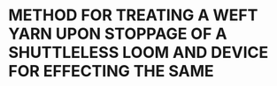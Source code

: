 # METHOD FOR TREATING A WEFT YARN UPON STOPPAGE OF A SHUTTLELESS LOOM AND DEVICE FOR EFFECTING THE SAME